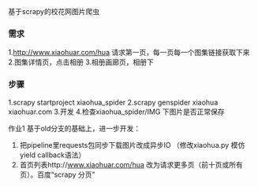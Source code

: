 基于scrapy的校花网图片爬虫
### 需求
1.http://www.xiaohuar.com/hua
请求第一页，每一页每一个图集链接获取下来
2.图集详情页，点击相册
3.相册画廊页，相册下

### 步骤
1.scrapy startproject xiaohua_spider
2.scrapy genspider xiaohua xiaohuar.com
3.开发
4.检查xiaohua_spider/IMG 下图片是否正常保存


作业1
基于old分支的基础上，进一步开发：
1. 把pipeline里requests包同步下载图片改成异步IO （修改xiaohua.py 模仿yield callback语法）
2. 首页列表http://www.xiaohuar.com/hua 改为请求更多页（前十页或所有页）。百度“scrapy 分页”
